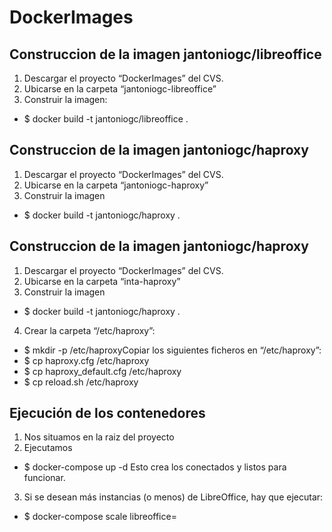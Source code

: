 # DockerImages
## Construccion de la imagen jantoniogc/libreoffice

1) Descargar el proyecto “DockerImages” del CVS.
2) Ubicarse en la carpeta “jantoniogc-libreoffice”
3) Construir la imagen:
  - $ docker build -t jantoniogc/libreoffice .

## Construccion de la imagen jantoniogc/haproxy
1) Descargar el proyecto “DockerImages” del CVS.
2) Ubicarse en la carpeta “jantoniogc-haproxy”
3) Construir la imagen
  - $ docker build -t jantoniogc/haproxy .

## Construccion de la imagen jantoniogc/haproxy
1) Descargar el proyecto “DockerImages” del CVS.
2) Ubicarse en la carpeta “inta-haproxy”
3) Construir la imagen
  - $ docker build -t jantoniogc/haproxy .
4) Crear la carpeta “/etc/haproxy”:
  - $ mkdir -p /etc/haproxyCopiar los siguientes ficheros en “/etc/haproxy”:
  - $ cp haproxy.cfg /etc/haproxy
  - $ cp haproxy_default.cfg /etc/haproxy
  - $ cp reload.sh /etc/haproxy

## Ejecución de los contenedores
1) Nos situamos en la raiz del proyecto
2) Ejecutamos
  - $ docker-compose up -d
Esto crea los conectados y listos para funcionar.
3) Si se desean más instancias (o menos) de LibreOffice, hay que ejecutar:
  - $ docker-compose scale libreoffice=<N>
